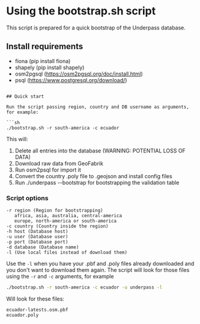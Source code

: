 # Using the bootstrap.sh script

This script is prepared for a quick bootstrap of the Underpass database.

## Install requirements

- fiona (pip install fiona)
- shapely (pip install shapely)
- osm2pgsql (https://osm2pgsql.org/doc/install.html)
- psql (https://www.postgresql.org/download/)
```

## Quick start

Run the script passing region, country and DB username as arguments, for example:

```sh
./bootstrap.sh -r south-america -c ecuador
```

This will:

1. Delete all entries into the database (WARNING: POTENTIAL LOSS OF DATA)
2. Download raw data from GeoFabrik
3. Run osm2psql for import it
4. Convert the country .poly file to .geojson and install config files
5. Run ./underpass --bootstrap for bootstrapping the validation table

### Script options

```
-r region (Region for bootstrapping)
   africa, asia, australia, central-america
   europe, north-america or south-america
-c country (Country inside the region)
-h host (Database host)
-u user (Database user)
-p port (Database port)
-d database (Database name)
-l (Use local files instead of download them)
```

Use the `-l` when you have your .pbf and .poly files already downloaded and
you don't want to download them again. The script will look for those files
using the `-r` and `-c` arguments, for example

```sh
./bootstrap.sh -r south-america -c ecuador -u underpass -l
```

Will look for these files:

```
ecuador-latests.osm.pbf
ecuador.poly
```
